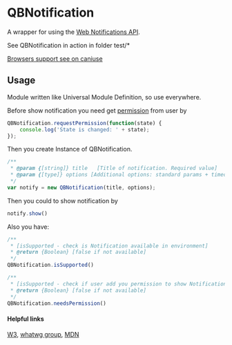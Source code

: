 # QBNotification

A wrapper for using the [Web Notifications API](https://www.w3.org/TR/notifications/).

See QBNotification in action in folder test/* 

[Browsers support see on caniuse](http://caniuse.com/#feat=notifications)

## Usage
Module written like Universal Module Definition, so use everywhere.

Before show notification you need get [permission](https://developer.mozilla.org/en-US/docs/Web/API/Notification/permission) from user by
```javascript
QBNotification.requestPermission(function(state) {
    console.log('State is changed: ' + state);
});
```
Then you create Instance of QBNotification.
```javascript
/**
 * @param {[string]} title   [Title of notification. Required value]
 * @param {[type]} options [Additional options: standard params + timeout]
 */
var notify = new QBNotification(title, options);
```
Then you could to show notification by
```javascript
notify.show()
```
Also you have:

```javascript
/**
 * [isSupported - check is Notification available in environment]
 * @return {Boolean} [false if not available]
 */
QBNotification.isSupported()
```

```javascript
/**
 * [isSupported - check if user add you permission to show Notification]
 * @return {Boolean} [false if not available]
 */
QBNotification.needsPermission()
```


#### Helpful links
[W3](https://www.w3.org/TR/notifications/),
[whatwg group](https://notifications.spec.whatwg.org/),
[MDN](https://developer.mozilla.org/en/docs/Web/API/notification)
